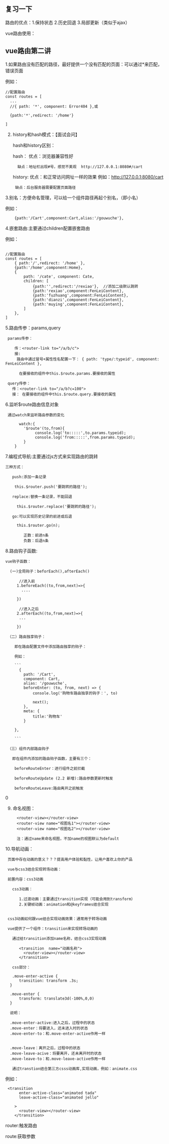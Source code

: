 ## 复习一下

  路由的优点：1.保持状态 2.历史回退 3.局部更新（类似于ajax）

  vue路由使用：


## vue路由第二讲

  1.如果路由没有匹配的路径，最好提供一个没有匹配的页面：可以通过*来匹配，错误页面

  例如：

  ```
//配置路由
const routes = [
    ...
    //{ path: '*', component: Error404 },或

    {path:'*',redirect: '/home'}
    
]

  ```

  2. history和hash模式：【面试会问】

      hash和history区别：

        hash：
           优点：浏览器兼容性好

           缺点：地址栏出现#号，感觉不美观  http://127.0.0.1:8080#/cart

        history:
          优点：和正常访问网址一样的效果  例如：http://127.0.0.1:8080/cart

          缺点：后台服务器需要配置页面路径

  3.别名：方便命名管理，可以给一个组件路径再起个别名，（即小名）

例如：

```
    {path:'/Cart',component:Cart,alias:'/gouwuche'},

```


  4.嵌套路由:主要通过children配置嵌套路由

例如：
```

//配置路由
const routes = [
    { path:'/',redirect: '/home' },
    {path:'/home',component:Home},
    {
        path: '/cate', component: Cate,
        children: [
            {path:'',redirect:'/rexiao'},  //添加二级默认跳转
            {path:'rexiao',component:FenLeiContent},
            {path:'fuzhuang',component:FenLeiContent},
            {path:'dianzi',component:FenLeiContent},
            {path:'muying',component:FenLeiContent},
        ]
    },
]

``` 


  5.路由传参：params,query

     params传参：

        传：<router-link to="/a/b/c">
        接:
         路由中通过冒号+属性性名配置一下： { path: 'type/:typeid', component: FenLeiContent },
   
          在要接收的组件中this.$route.params.要接收的属性

     query传参：
       传：<router-link to="/a/b?c=100">
       接： 在要接收的组件中this.$route.query.要接收的属性


  6.监听$route路由信息对象

     通过watch来监听路由参数的变化 
```
      watch:{
        '$route'(to,from){
             console.log('to:::::',to.params.typeid);
             console.log('from:::::',from.params.typeid);
        }
    }

```

  7.编程式导航:主要通过js方式来实现路由的跳转

    三种方式：

       push:添加一条记录
 
        this.$router.push('要跳转的路径');

       replace:替换一条记录，不能回退

         this.$router.replace('要跳转的路径');

       go:可以实现历史记录的前进或后退

         this.$router.go(n);

            正数：前进n条
            负数：后退n条

    

 

  8.路由钩子函数:

    vue钩子函数：
       
      (一)全局钩子：beforEach(),afterEach()

          //进入前
         1.beforeEach((to,from,next)=>{
           ....

         })

          //进入之后
         2.afterEach((to,from,next)=>{
          ...

         })

     （二）路由独享钩子：

        即在路由配置文件中添加路由独享的钩子：

        例如：

        ```
          {
            path: '/Cart',
            component: Cart,
            alias: '/gouwuche',
            beforeEnter: (to, from, next) => {
                console.log('购物车路由独享的钩子：', to)
                
                next();
            },
            meta: {
                title:'购物车'
            }

        },

        ```

     （三）组件内部路由钩子

       即在组件内添加的路由钩子函数，主要有三个：

        beforeRouteEnter：进行组件之前拦截

        beforeRouteUpdate (2.2 新增):路由参数更新时触发

        beforeRouteLeave:路由离开之前触发


0


  9. 命名视图：

```
     <router-view></router-view>
     <router-view name="视图名1"></router-view>
     <router-view name="视图名2"></router-view>

     注：通过name来命名视图，不加name的视图默认为default

```


  10.导航动画：

     页面中存在动画的意义？？？提高用户体验和黏性，让用户喜欢上你的产品

     vue与css3结合实现转场动画：
    
     前置内容：css3动画

       css3动画：

          1.过渡动画：主要通过transition实现（可能会用到transform）
          2.关键帧动画：animation和@keyframes结合实现


     css3动画如何跟vue结合实现动画效果：通常用于转场动画

     vue提供了一个组件：transition来实现转场动画的

       通过给transition添加name名称，结合css3实现动画

          <transition  name="动画名称">
            <router-view></router-view>
          </transition>

       css部分：

       .move-enter-active {
          transition: transform .3s;
      }

      .move-enter {
          transform: translate3d(-100%,0,0)
      }

      说明：

      .move-enter-active:进入之后，过程中的状态
      .move-enter：将要进入，还未进入时的状态
      .move-enter-to：和.move-enter-active作用一样


      .move-leave：离开之后，过程中的状态
      .move-leave-acive：将要离开，还未离开时的状态
      .move-leave-to：和.move-leave-active作用一样
       
       通过transtion结合第三方csss动画库,实现动画，例如：animate.css

例如：

```
 <transition 
      enter-active-class="animated tada"
      leave-active-class="animated jello"
    
    >
      <router-view></router-view>
    </transition>

```


 router:触发路由
 
 route:获取参数
